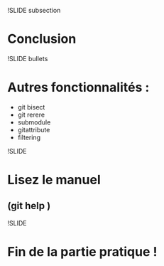 !SLIDE subsection

# Conclusion

!SLIDE bullets

# Autres fonctionnalités :
* git bisect
* git rerere
* submodule
* gitattribute
* filtering

!SLIDE

# Lisez le manuel
## (git help <commande>)

!SLIDE

# Fin de la partie pratique !
